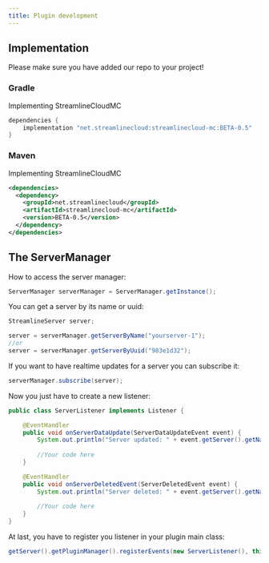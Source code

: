 ```yaml
---
title: Plugin development
---
```


## Implementation

Please make sure you have added our repo to your project!

### Gradle
Implementing StreamlineCloudMC
````kts 
dependencies {
    implementation "net.streamlinecloud:streamlinecloud-mc:BETA-0.5"
}
````

### Maven
Implementing StreamlineCloudMC
````xml
<dependencies>
  <dependency>
    <groupId>net.streamlinecloud</groupId>
    <artifactId>streamlinecloud-mc</artifactId>
    <version>BETA-0.5</version>
  </dependency>
</dependencies>
````

## The ServerManager
How to access the server manager:
````java
ServerManager serverManager = ServerManager.getInstance();
````

You can get a server by its name or uuid:
````java
StreamlineServer server;

server = serverManager.getServerByName("yourserver-1");
//or
server = serverManager.getServerByUuid("983e1d32");
````

If you want to have realtime updates for a server you can subscribe it:
````java
serverManager.subscribe(server);
````

Now you just have to create a new listener:
````java
public class ServerListener implements Listener {

    @EventHandler
    public void onServerDataUpdate(ServerDataUpdateEvent event) {
        System.out.println("Server updated: " + event.getServer().getName());
        
        //Your code here
    }

    @EventHandler
    public void onServerDeletedEvent(ServerDeletedEvent event) {
        System.out.println("Server deleted: " + event.getServer().getName());
        
        //Your code here
    }
}
````

At last, you have to register you listener in your plugin main class:
````java
getServer().getPluginManager().registerEvents(new ServerListener(), this);
````